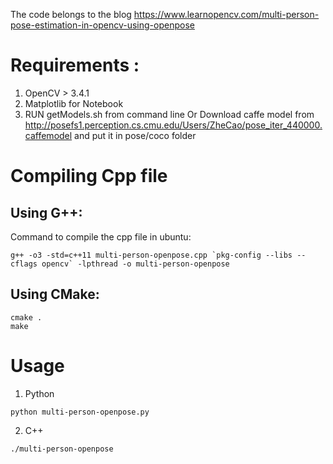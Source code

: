 The code belongs to the blog https://www.learnopencv.com/multi-person-pose-estimation-in-opencv-using-openpose

# Requirements : 
1. OpenCV > 3.4.1
2. Matplotlib for Notebook
3. RUN getModels.sh from command line Or Download caffe model from http://posefs1.perception.cs.cmu.edu/Users/ZheCao/pose_iter_440000.caffemodel and put it in pose/coco folder


# Compiling Cpp file

## Using G++:
Command to compile the cpp file in ubuntu:
```
g++ -o3 -std=c++11 multi-person-openpose.cpp `pkg-config --libs --cflags opencv` -lpthread -o multi-person-openpose
```

## Using CMake:

```
cmake .
make
```

# Usage
1. Python
```
python multi-person-openpose.py
```

2. C++
```
./multi-person-openpose
```
